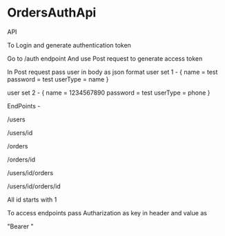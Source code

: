 # OrdersAuthApi
API

To Login and generate authentication token 

Go to /auth endpoint
And use Post request to generate access token

In Post request pass user in body as json format
user set 1 - {
                name = test
                password = test
                userType = name
              }
              
user set 2 - {
                name = 1234567890
                password = test
                userType = phone
              }
              
EndPoints - 

/users              

/users/id           

/orders             

/orders/id          

/users/id/orders    

/users/id/orders/id 


All id starts with 1

To access endpoints pass Autharization as key in header and value as 

"Bearer <access token>"
